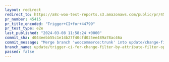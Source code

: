 ```yaml
---
layout: redirect
redirect_to: https://a8c-woo-test-reports.s3.amazonaws.com/public/pr/45415/e2e/index.html
pr_number: 45415
pr_title_encoded: "Trigger+CI+for+44799"
pr_test_type: e2e
last_published: "2024-03-08 11:58:24 +0000"
commit_sha: 4044eebb55c1e14b27f40cfd025ee489a78ac46a
commit_message: "Merge branch 'woocommerce:trunk' into update/change-filter-by-attribu…"
branch_name: update/trigger-ci-for-change-filter-by-attribute-filter-options-2
passed: false
---
```

